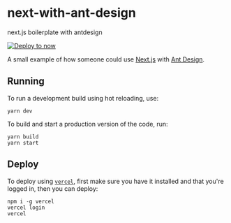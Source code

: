 # next-with-ant-design
next.js boilerplate with antdesign

[![Deploy to now](https://deploy.now.sh/static/button.svg)](https://deploy.now.sh/?repo=https://github.com/jvarness/next-with-bulma)


A small example of how someone could use [Next.js](https://nextjs.org/) with [Ant Design](https://ant.design/).


## Running

To run a development build using hot reloading, use:

```
yarn dev
```

To build and start a production version of the code, run:

```
yarn build
yarn start
```

## Deploy

To deploy using [`vercel`](https://github.com/vercel/vercel), first make sure you have it installed and that you're logged in, then you can deploy:

```
npm i -g vercel
vercel login
vercel
```
